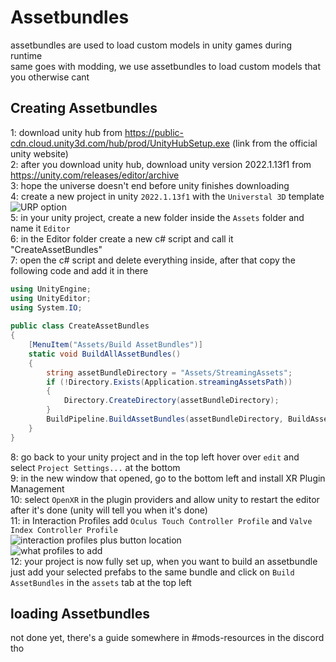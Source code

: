 # Assetbundles
assetbundles are used to load custom models in unity games during runtime <br />
same goes with modding, we use assetbundles to load custom models that you otherwise cant

## Creating Assetbundles

1: download unity hub from https://public-cdn.cloud.unity3d.com/hub/prod/UnityHubSetup.exe (link from the official unity website) <br />
2: after you download unity hub, download unity version 2022.1.13f1 from https://unity.com/releases/editor/archive <br />
3: hope the universe doesn't end before unity finishes downloading <br />
4: create a new project in unity `2022.1.13f1` with the `Universtal 3D` template <br />
![URP option](https://imgur.com/rzWlMkS.png) <br />
5: in your unity project, create a new folder inside the `Assets` folder and name it `Editor` <br />
6: in the Editor folder create a new c# script and call it "CreateAssetBundles" <br />
7: open the c# script and delete everything inside, after that copy the following code and add it in there <br />
```cs
using UnityEngine;
using UnityEditor;
using System.IO;
 
public class CreateAssetBundles
{
    [MenuItem("Assets/Build AssetBundles")]
    static void BuildAllAssetBundles()
    {
        string assetBundleDirectory = "Assets/StreamingAssets";
        if (!Directory.Exists(Application.streamingAssetsPath))
        {
            Directory.CreateDirectory(assetBundleDirectory);
        }
        BuildPipeline.BuildAssetBundles(assetBundleDirectory, BuildAssetBundleOptions.None, EditorUserBuildSettings.activeBuildTarget);
    }
}
```
8: go back to your unity project and in the top left hover over `edit` and select `Project Settings...` at the bottom <br />
9: in the new window that opened, go to the bottom left and install XR Plugin Management <br />
10: select `OpenXR` in the plugin providers and allow unity to restart the editor after it's done (unity will tell you when it's done) <br />
11: in Interaction Profiles add `Oculus Touch Controller Profile` and `Valve Index Controller Profile` <br />
![interaction profiles plus button location](https://imgur.com/dBjauSy.png) <br />
![what profiles to add](https://imgur.com/YYGPIgH.png) <br />
12: your project is now fully set up, when you want to build an assetbundle just add your selected prefabs to the same bundle and click on `Build AssetBundles` in the `assets` tab at the top left <br />


## loading Assetbundles

not done yet, there's a guide somewhere in #mods-resources in the discord tho